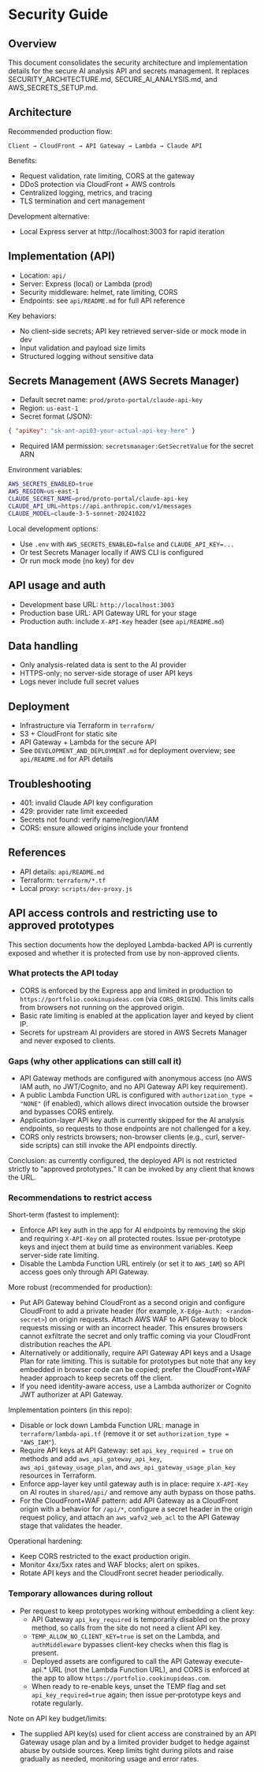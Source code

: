 # Security Guide

## Overview
This document consolidates the security architecture and implementation details for the secure AI analysis API and secrets management. It replaces SECURITY_ARCHITECTURE.md, SECURE_AI_ANALYSIS.md, and AWS_SECRETS_SETUP.md.

## Architecture
Recommended production flow:
```
Client → CloudFront → API Gateway → Lambda → Claude API
```
Benefits:
- Request validation, rate limiting, CORS at the gateway
- DDoS protection via CloudFront + AWS controls
- Centralized logging, metrics, and tracing
- TLS termination and cert management

Development alternative:
- Local Express server at http://localhost:3003 for rapid iteration

## Implementation (API)
- Location: `api/`
- Server: Express (local) or Lambda (prod)
- Security middleware: helmet, rate limiting, CORS
- Endpoints: see `api/README.md` for full API reference

Key behaviors:
- No client-side secrets; API key retrieved server-side or mock mode in dev
- Input validation and payload size limits
- Structured logging without sensitive data

## Secrets Management (AWS Secrets Manager)
- Default secret name: `prod/proto-portal/claude-api-key`
- Region: `us-east-1`
- Secret format (JSON):
```json
{ "apiKey": "sk-ant-api03-your-actual-api-key-here" }
```
- Required IAM permission: `secretsmanager:GetSecretValue` for the secret ARN

Environment variables:
```bash
AWS_SECRETS_ENABLED=true
AWS_REGION=us-east-1
CLAUDE_SECRET_NAME=prod/proto-portal/claude-api-key
CLAUDE_API_URL=https://api.anthropic.com/v1/messages
CLAUDE_MODEL=claude-3-5-sonnet-20241022
```

Local development options:
- Use `.env` with `AWS_SECRETS_ENABLED=false` and `CLAUDE_API_KEY=...`
- Or test Secrets Manager locally if AWS CLI is configured
- Or run mock mode (no key) for dev

## API usage and auth
- Development base URL: `http://localhost:3003`
- Production base URL: API Gateway URL for your stage
- Production auth: include `X-API-Key` header (see `api/README.md`)

## Data handling
- Only analysis-related data is sent to the AI provider
- HTTPS-only; no server-side storage of user API keys
- Logs never include full secret values

## Deployment
- Infrastructure via Terraform in `terraform/`
- S3 + CloudFront for static site
- API Gateway + Lambda for the secure API
- See `DEVELOPMENT_AND_DEPLOYMENT.md` for deployment overview; see `api/README.md` for API details

## Troubleshooting
- 401: invalid Claude API key configuration
- 429: provider rate limit exceeded
- Secrets not found: verify name/region/IAM
- CORS: ensure allowed origins include your frontend

## References
- API details: `api/README.md`
- Terraform: `terraform/*.tf`
- Local proxy: `scripts/dev-proxy.js`

## API access controls and restricting use to approved prototypes

This section documents how the deployed Lambda-backed API is currently exposed and whether it is protected from use by non-approved clients.

### What protects the API today
- CORS is enforced by the Express app and limited in production to `https://portfolio.cookinupideas.com` (via `CORS_ORIGIN`). This limits calls from browsers not running on the approved origin.
- Basic rate limiting is enabled at the application layer and keyed by client IP.
- Secrets for upstream AI providers are stored in AWS Secrets Manager and never exposed to clients.

### Gaps (why other applications can still call it)
- API Gateway methods are configured with anonymous access (no AWS IAM auth, no JWT/Cognito, and no API Gateway API key requirement).
- A public Lambda Function URL is configured with `authorization_type = "NONE"` (if enabled), which allows direct invocation outside the browser and bypasses CORS entirely.
- Application-layer API key auth is currently skipped for the AI analysis endpoints, so requests to those endpoints are not challenged for a key.
- CORS only restricts browsers; non-browser clients (e.g., curl, server-side scripts) can still invoke the API endpoints directly.

Conclusion: as currently configured, the deployed API is not restricted strictly to “approved prototypes.” It can be invoked by any client that knows the URL.

### Recommendations to restrict access

Short-term (fastest to implement):
- Enforce API key auth in the app for AI endpoints by removing the skip and requiring `X-API-Key` on all protected routes. Issue per-prototype keys and inject them at build time as environment variables. Keep server-side rate limiting.
- Disable the Lambda Function URL entirely (or set it to `AWS_IAM`) so API access goes only through API Gateway.

More robust (recommended for production):
- Put API Gateway behind CloudFront as a second origin and configure CloudFront to add a private header (for example, `X-Edge-Auth: <random-secret>`) on origin requests. Attach AWS WAF to API Gateway to block requests missing or with an incorrect header. This ensures browsers cannot exfiltrate the secret and only traffic coming via your CloudFront distribution reaches the API.
- Alternatively or additionally, require API Gateway API keys and a Usage Plan for rate limiting. This is suitable for prototypes but note that any key embedded in browser code can be copied; prefer the CloudFront+WAF header approach to keep secrets off the client.
- If you need identity-aware access, use a Lambda authorizer or Cognito JWT authorizer at API Gateway.

Implementation pointers (in this repo):
- Disable or lock down Lambda Function URL: manage in `terraform/lambda-api.tf` (remove it or set `authorization_type = "AWS_IAM"`).
- Require API keys at API Gateway: set `api_key_required = true` on methods and add `aws_api_gateway_api_key`, `aws_api_gateway_usage_plan`, and `aws_api_gateway_usage_plan_key` resources in Terraform.
- Enforce app-layer key until gateway auth is in place: require `X-API-Key` on AI routes in `shared/api/` and remove any auth bypass on those paths.
- For the CloudFront+WAF pattern: add API Gateway as a CloudFront origin with a behavior for `/api/*`, configure a secret header in the origin request policy, and attach an `aws_wafv2_web_acl` to the API Gateway stage that validates the header.

Operational hardening:
- Keep CORS restricted to the exact production origin.
- Monitor 4xx/5xx rates and WAF blocks; alert on spikes.
- Rotate API keys and the CloudFront secret header periodically.

### Temporary allowances during rollout
- Per request to keep prototypes working without embedding a client key:
  - API Gateway `api_key_required` is temporarily disabled on the proxy method, so calls from the site do not need a client API key.
  - `TEMP_ALLOW_NO_CLIENT_KEY=true` is set on the Lambda, and `authMiddleware` bypasses client-key checks when this flag is present.
  - Deployed assets are configured to call the API Gateway execute-api.* URL (not the Lambda Function URL), and CORS is enforced at the app to allow `https://portfolio.cookinupideas.com`.
  - When ready to re-enable keys, unset the TEMP flag and set `api_key_required=true` again; then issue per‑prototype keys and rotate regularly.

Note on API key budget/limits:
- The supplied API key(s) used for client access are constrained by an API Gateway usage plan and by a limited provider budget to hedge against abuse by outside sources. Keep limits tight during pilots and raise gradually as needed, monitoring usage and error rates.
